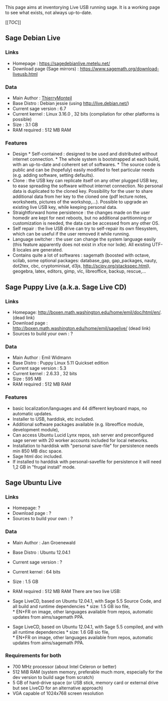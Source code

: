 
This page aims at inventorying Live USB running sage. It is a working page to see what exists, not always up-to-date. 

[[_TOC_]] 


## Sage Debian Live


### Links

* Homepage : <a href="https://sagedebianlive.metelu.net/">https://sagedebianlive.metelu.net/</a> 
* Download page (Sage mirrors) : <a href="https://www.sagemath.org/download-liveusb.html">https://www.sagemath.org/download-liveusb.html</a> 

### Data

* Main Author : <a href="/ThierryMonteil">ThierryMonteil</a> 
* Base Distro : Debian jessie (using <a href="http://live.debian.net/">http://live.debian.net/</a>) 
* Current sage version : 6.7 
* Current kernel : Linux 3.16.0 , 32 bits (compilation for other platforms is possible) 
* Size : 3.1 GB 
* RAM required : 512 MB RAM 

### Features

* Design 
      * Self-contained : designed to be used and distributed without internet connection. 
      * The whole system is bootstrapped at each build, with an up-to-date and coherent set of softwares. 
      * The source code is public and can be (hopefuly) easily modified to feet particular needs (e.g. adding software, setting defaults). 
* Clone : the USB key can replicate itself on any other plugged USB key, to ease spreading the software without internet connection. No personal data is duplicated to the cloned key. Possibility for the user to share additional data from her key to the cloned one (pdf lecture notes, worksheets, pictures of the workshop,...). Possible to upgrade an existing live USB key, while keeping personal data. 
* Straightforward home persistence : the changes made on the user homedir are kept for next reboots, but no additional partitionning or customization is needed, the data can be accessed from any other OS. 
* Self repair : the live USB drive can try to self-repair its own filesystem, which can be useful if the user removed it while running. 
* Language switcher : the user can change the system language easily (this feature apparently does not exist in xfce nor lxde). All existing UTF-8 locales are generated. 
* Contains quite a lot of softwares : sagemath (boosted with octave, scilab, some optional packages: database_gap, gap_packages, nauty, dot2tex, cbc, cryptominisat, d3js, <a href="/the%20scipy%20stack">http://scipy.org/stackspec.html</a>), geogebra, latex, editors, gimp, vlc, libreoffice, backup, rescue,... 

## Sage Puppy Live (a.k.a. Sage Live CD)


### Links

* Homepage: <a href="http://boxen.math.washington.edu/home/emil/doc/html/en/">http://boxen.math.washington.edu/home/emil/doc/html/en/</a>. (dead link) 
* Download page : <a href="http://boxen.math.washington.edu/home/emil/sagelive/">http://boxen.math.washington.edu/home/emil/sagelive/</a> (dead link) 
* Sources to build your own : ? 

### Data

* Main Author : Emil Widmann 
* Base Distro : Puppy Linux 5.11 Quickset edition 
* Current sage version : 5.3 
* Current kernel : 2.6.33 , 32 bits 
* Size : 595 MB 
* RAM required : 512 MB RAM 

### Features

* basic localization/languages and 44 different keyboard maps, no automatic updates. 
* Installer to USB, harddisk, etc included.  
* Additional software packages available (e.g. libreoffice module, development module),  
* Can access Ubuntu Lucid Lynx repos, ssh server and preconfigured sage server with 20 worker accounts included for local networks.  
* Installation to harddisk with "personal save-file" for persistence needs min 850 MB disc space.  
* Sage html doc included.  
* If installed to harddisk with personal-savefile for persistence it will need 1,2 GB in "frugal install" mode. 

## Sage Ubuntu Live


### Links

* Homepage: ? 
* Download page : ? 
* Sources to build your own : ? 

### Data

* Main Author : Jan Groenewald 
* Base Distro : Ubuntu 12.04.1 
* Current sage version : ? 
* Current kernel : 64 bits 
* Size : 1.5 GB 
* RAM required : 512 MB RAM 
There are two live USB: 

* Sage LiveCD, based on Ubuntu 12.04.1, with Sage 5.5 Source Code, and all build and runtime dependencies 
      * size: 1.5 GB iso file,  
      * EN+FR on image, other languages available from repos, automatic updates from aims/sagemath PPA. 
* Sage LiveCD, based on Ubuntu 12.04.1, with Sage 5.5 compiled, and with all runtime dependencies 
      * size: 1.6 GB sio file,  
      * EN+FR on image, other languages available from repos, automatic updates from aims/sagemath PPA. 

### Requirements for both

* 700 MHz processor (about Intel Celeron or better) 
* 512 MiB RAM (system memory, preferable much more, especially for the dev version to build sage from scratch) 
* 5 GB of hard-drive space (or USB stick, memory card or external drive but see LiveCD for an alternative approach) 
* VGA capable of 1024x768 screen resolution 